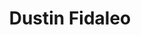 ---
layout: team-member
title:  "Dustin Fidaleo"
job-title: Managing Consultant
order: 8
skills:
- Finance & Accounting
- Data, Analytics, & Information Technology
- Revenue & Sales
team-image: dustin-fidaleo.jpg
---